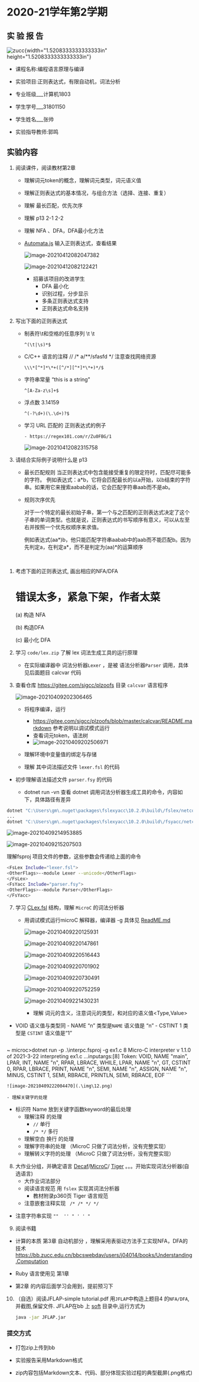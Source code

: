 # **2020-21学年第2学期**

## **实 验 报 告**

![zucc](zucc.png){width="1.5208333333333333in" height="1.5208333333333333in"}

-   课程名称:编程语言原理与编译

-   实验项目:正则表达式，有限自动机，词法分析

-   专业班级\_\_\_计算机1803

-   学生学号\_\_\_31801150

-   学生姓名\_\_\_张帅

-   实验指导教师:郭鸣

## 实验内容

1. 阅读课件，阅读教材第2章

    - 理解词元token的概念，理解词元类型，词元语义值

    - 理解正则表达式的基本情况，与组合方法（选择、连接、重复）

    - 理解 最长匹配，优先次序

    - 理解 p13  2-1 2-2

    - 理解 NFA 、DFA，DFA最小化方法

    - [Automata.js](http://hokein.github.io/Automata.js/) 输入正则表达式，查看结果

      ![image-20210412082047382](.\img\22.png)

      ![image-20210412082122421](.\img\23.png)

      - 招募该项目的改进学生
        - DFA 最小化
        - 识别过程，分步显示
        - 多条正则表达式支持
        - 正则表达式命名支持

2. 写出下面的正则表达式

    - 制表符\\t和空格的任意序列 \\t \\t
       ```
      ^(\t|\s)*$
      ```

      

    - C/C++ 语言的注释 // /\* a/\*\*/sfasfd \*/ 注意查找网络资源
      ```
      \\\*[^*]*\*+([^/*][^*]*\*+)*/$
      ```

      

    - 字符串常量 “this is a string"
      ```
      ^[A-Za-z\s]+$
      ```

    

    - 浮点数 3.14159
      ```
      ^(-?\d+)(\.\d+)?$
      ```

    - 学习 URL 匹配的 正则表达式的例子

          - https://regex101.com/r/Zu0FBG/1
      
         ![image-20210412082315758](.\img\24.png)

1. 请结合实际例子说明什么是 p13
    - 最长匹配规则
    当正则表达式中包含能接受重复的限定符时，匹配尽可能多的字符。
      例如表达式：a\*b，它将会匹配最长的以a开始，以b结束的字符串。如果用它来搜索aabab的话，它会匹配字符串aab而不是ab。
    
    - 规则次序优先
    
      对于一个特定的最长初始子串，第一个与之匹配的正则表达式决定了这个子串的单词类型。也就是说，正则表达式的书写顺序有意义，可以从左至右并按照一个优先权顺序来求值。
    
      例如表达式(aa*)b，他只能匹配字符串aabab中的aab而不能匹配b。因为先判定a，在判定a\*，而不是判定为(aa)\*的运算顺序


​    
1. 考虑下面的正则表达式, 画出相应的NFA/DFA

    <h1>错误太多，紧急下架，作者太菜</h1>

    (a) 构造 NFA

    (b) 构造DFA

    (c) 最小化 DFA

1. 学习 `code/lex.zip` 了解 lex 词法生成工具的运行原理

    - 在实际编译器中 词法分析器`Lexer` ，是被 语法分析器`Parser` 调用，具体见后面题目  calcvar 代码

1. 查看仓库 https://gitee.com/sigcc/plzoofs  目录 `calcvar` 语言程序
   
    ![image-20210409202306465](.\img\1.png)
    
    - 将程序编译，运行
        -  https://gitee.com/sigcc/plzoofs/blob/master/calcvar/README.markdown 参考说明以调试模式运行
        -  查看词元token，语法树
        -  ![image-20210409202506971](.\img\2.png)
    - 理解环境中变量值的绑定与存储
      
    - 理解 其中词法描述文件 `lexer.fsl` 的代码
    
- 初步理解语法描述文件 `parser.fsy` 的代码
  
    - dotnet run -vn 查看 dotnet 调用词法分析器生成工具的命令，内容如下，具体路径有差异

```sh
dotnet "C:\Users\gm\.nuget\packages\fslexyacc\10.2.0\build\/fslex/netcoreapp3.1\fslex.dll"  -o "Scanner.fs" --module Scanner --unicode Scanner.fsl
...  
dotnet "C:\Users\gm\.nuget\packages\fslexyacc\10.2.0\build\/fsyacc/netcoreapp3.1\fsyacc.dll"  -o "Parser.fs" --module Parser Parser.fsy
```

![image-20210409214953885](.\img\3.png)

![image-20210409215207503](.\img\4.png)

理解fsproj 项目文件的参数，这些参数会传递给上面的命令

```sh
<FsLex Include="lexer.fsl">
<OtherFlags>--module Lexer --unicode</OtherFlags>
</FsLex>
<FsYacc Include="parser.fsy">
<OtherFlags>--module Parser</OtherFlags>
</FsYacc>
```

7. 学习 [CLex.fsl](https://gitee.com/sigcc/plzoofs/blob/master/microc/CLex.fsl) 结构，理解 `MicroC` 的词法分析器
    - 用调试模式运行microC 解释器，编译器 -g  具体见 [ReadME.md](https://gitee.com/sigcc/plzoofs/blob/master/microc/ReadME.md)

        ![image-20210409220125931](.\img\5.png)

        ![image-20210409220147861](.\img\6.png)

        ![image-20210409220516443](.\img\7.png)

        ![image-20210409220701902](.\img\8.png)

        ![image-20210409220730491](.\img\9.png)

        ![image-20210409220752259](.\img\10.png)

        ![image-20210409221430231](.\img\11.png)

        - 理解 词元的含义，注意词元的类型，和对应的语义值<Type,Value>
  - VOID        语义值与类型同
          - NAME “n”   类型是`NAME` 语义值是 “n”
          - CSTINT 1   类型是 `CSTINT` 语义值是“1”
        
    ```sh
~ microc>dotnet run -p .\interpc.fsproj -g ex1.c 8
    Micro-C interpreter v 1.1.0 of 2021-3-22
    interpreting ex1.c ...inputargs:[8]
    Token:
    VOID, NAME "main", LPAR, INT, NAME "n", RPAR, LBRACE, WHILE, LPAR, NAME "n", GT, CSTINT 0, RPAR, LBRACE, PRINT, NAME "n", SEMI, NAME "n", ASSIGN, NAME "n", MINUS, CSTINT 1, SEMI, RBRACE, PRINTLN, SEMI, RBRACE, EOF
    ```
    
    ![image-20210409222004470](.\img\12.png)

    - 理解关键字的处理
  - 标识符 Name 放到关键字函数keyword的最后处理
    - 理解注释 的处理
        - `//`  单行
        - `/* */` 多行
    - 理解空白 换行 的处理
    - 理解字符串的处理  （MicroC 只做了词法分析，没有完整实现）
    - 理解转义字符的处理 （MicroC 只做了词法分析，没有完整实现）
8. 大作业分组，并确定语言 [Decaf](https://github.com/decaf-lang)/[MicroC](https://gitee.com/sigcc/plzoofs/)/ [Tiger](https://gitee.com/sigcc/tiger.git) 。。。开始实现词法分析器(自选语言)
    - 大作业词法部分
    - 阅读语言规范 用 `fslex` 实现其词法分析器
      - 教材附录p360页 Tiger 语言规范
    - 注意嵌套注释实现 ` /* /* */ */` 
- 注意字符串实现   ` ""  '' " ' ' " `

9. 阅读书籍 

- 计算的本质 第3章 自动机部分 ，理解采用表驱动方法手工实现NFA，DFA的技术
  https://bb.zucc.edu.cn/bbcswebdav/users/j04014/books/Understanding.Computation
- Ruby 语言使用见 第1章
  
- 第2章 的内容后面学习会用到，提前预习下

10. （自选）阅读JFLAP-simple tutorial.pdf 用`JFLAP`中构造上题目4 的`NFA/DFA`,并截图,保留文件. JFLAP在bb 上 [soft](https://bb.zucc.edu.cn/bbcswebdav/users/j04014/PLC/soft) 目录中,运行方式为

     ```sh
     java -jar JFLAP.jar
     ```

### 提交方式

- 打包zip上传到bb

- 实验报告采用Markdown格式

- zip内容包括Markdown文本、代码、部分体现实验过程的典型截屏(.png格式)

  